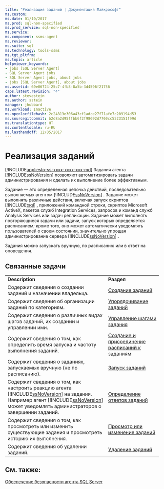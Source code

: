```yaml
---
title: "Реализация заданий | Документация Майкрософт"
ms.custom: 
ms.date: 01/19/2017
ms.prod: sql-non-specified
ms.prod_service: sql-non-specified
ms.service: 
ms.component: ssms-agent
ms.reviewer: 
ms.suite: sql
ms.technology: tools-ssms
ms.tgt_pltfrm: 
ms.topic: article
helpviewer_keywords:
- jobs [SQL Server Agent]
- SQL Server Agent jobs
- SQL Server Agent jobs, about jobs
- jobs [SQL Server Agent], about jobs
ms.assetid: 69e06724-25c7-4fb3-8a5b-3d4596f21756
caps.latest.revision: "4"
author: stevestein
ms.author: sstein
manager: jhubbard
ms.workload: Inactive
ms.openlocfilehash: 2c24813e306a43cf1adce27f71afe7c209194d53
ms.sourcegitcommit: b2d8a2d95ffbb6f2f98692d7760cc5523151f99d
ms.translationtype: HT
ms.contentlocale: ru-RU
ms.lasthandoff: 12/05/2017
---
```

# <a name="implement-jobs"></a>Реализация заданий
[!INCLUDE[appliesto-ss-xxxx-xxxx-xxx-md](../../includes/appliesto-ss-xxxx-xxxx-xxx-md.md)] Задания агента [!INCLUDE[ssNoVersion](../../includes/ssnoversion_md.md)] позволяют автоматизировать задачи администрирования и сделать их выполнение более эффективным.  
  
Задание — это определенная цепочка действий, последовательно выполняемых агентом [!INCLUDE[ssNoVersion](../../includes/ssnoversion_md.md)] . Задание может выполнять различные действия, включая запуск скриптов [!INCLUDE[tsql](../../includes/tsql_md.md)] , приложений командной строки, скриптов Microsoft ActiveX, пакетов служб Integration Services, запросов и команд служб Analysis Services или задач репликации. Задание может выполнять повторяющиеся задачи или задачи, запуск которых определяется расписанием; кроме того, оно может автоматически уведомлять пользователей о своем состоянии, значительно упрощая администрирование сервера [!INCLUDE[ssNoVersion](../../includes/ssnoversion_md.md)] .  
  
Задания можно запускать вручную, по расписанию или в ответ на оповещения.  
  
## <a name="related-tasks"></a>Связанные задачи  
  
|||  
|-|-|  
|**Description**|**Раздел**|  
|Содержит сведения о создании заданий и назначении владельца.|[Создание заданий](../../ssms/agent/create-jobs.md)|  
|Содержит сведения об организации заданий по категориям.|[Упорядочивание заданий](../../ssms/agent/organize-jobs.md)|  
|Содержит сведения о различных видах шагов заданий, их создании и управлении ими.|[Управление шагами задания](../../ssms/agent/manage-job-steps.md)|  
|Содержит сведения о том, как определить время запуска и частоту выполнения заданий.|[Создание и присоединение расписаний к заданиям](../../ssms/agent/create-and-attach-schedules-to-jobs.md)|  
|Содержит сведения о заданиях, запускаемых вручную (не по расписанию).|[Запуск заданий](../../ssms/agent/run-jobs.md)|  
|Содержит сведения о том, как настроить реакцию агента [!INCLUDE[ssNoVersion](../../includes/ssnoversion_md.md)] на задания. Например агент [!INCLUDE[ssNoVersion](../../includes/ssnoversion_md.md)] может уведомлять администраторов о завершении заданий.|[Определение ответов заданий](../../ssms/agent/specify-job-responses.md)|  
|Содержит сведения о том, как просмотреть или изменить существующие задания и просмотреть историю их выполнения.|[Просмотр или изменение заданий](../../ssms/agent/view-or-modify-jobs.md)|  
|Содержит сведения об удалении заданий.|[Удаление заданий](../../ssms/agent/delete-jobs.md)|  
  
## <a name="see-also"></a>См. также:  
[Обеспечение безопасности агента SQL Server](../../ssms/agent/implement-sql-server-agent-security.md)  
  
